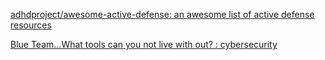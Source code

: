 
[adhdproject/awesome-active-defense: an awesome list of active defense resources](https://github.com/adhdproject/awesome-active-defense)

[Blue Team...What tools can you not live with out? : cybersecurity](https://old.reddit.com/r/cybersecurity/comments/xx9ihx/blue_teamwhat_tools_can_you_not_live_with_out)
